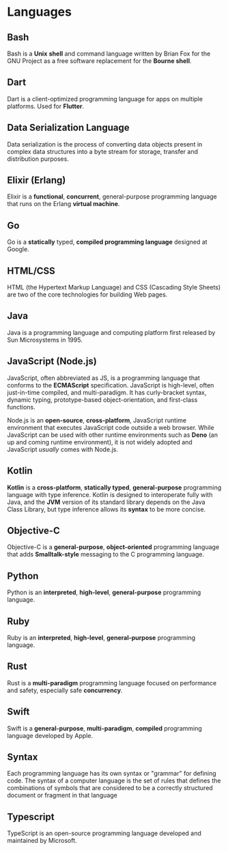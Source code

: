 # Languages

## Bash

Bash is a **Unix** **shell** and command language written by Brian Fox for the GNU Project as a free software replacement for the **Bourne shell**.

## Dart

Dart is a client-optimized programming language for apps on multiple platforms. Used for **Flutter**.

## Data Serialization Language

Data serialization is the process of converting data objects present in complex data structures into a byte stream for storage, transfer and distribution purposes.

## Elixir (Erlang)

Elixir is a **functional**, **concurrent**, general-purpose programming language that runs on the Erlang **virtual machine**.

## Go

Go is a **statically** typed, **compiled programming language** designed at Google.

## HTML/CSS

HTML (the Hypertext Markup Language) and CSS (Cascading Style Sheets) are two of the core technologies for building Web pages.

## Java

Java is a programming language and computing platform first released by Sun Microsystems in 1995.

## JavaScript (Node.js)

JavaScript, often abbreviated as JS, is a programming language that conforms to the **ECMAScript** specification. JavaScript is high-level, often just-in-time compiled, and multi-paradigm. It has curly-bracket syntax, dynamic typing, prototype-based object-orientation, and first-class functions.

Node.js is an **open-source**, **cross-platform**, JavaScript runtime environment that executes JavaScript code outside a web browser. While JavaScript can be used with other runtime environments such as **Deno** (an up and coming runtime environment), it is not widely adopted and JavaScript *usually* comes with Node.js.

## Kotlin

**Kotlin** is a **cross-platform**, **statically typed**, **general-purpose** programming language with type inference. Kotlin is designed to interoperate fully with Java, and the **JVM** version of its standard library depends on the Java Class Library, but type inference allows its **syntax** to be more concise.

## Objective-C

Objective-C is a **general-purpose**, **object-oriented** programming language that adds **Smalltalk-style** messaging to the C programming language.

## Python

Python is an **interpreted**, **high-level**, **general-purpose** programming language.

## Ruby

Ruby is an **interpreted**, **high-level**, **general-purpose** programming language.

## Rust

Rust is a **multi-paradigm** programming language focused on performance and safety, especially safe **concurrency**.

## Swift

Swift is a **general-purpose**, **multi-paradigm**, **compiled** programming language developed by Apple.

## Syntax

Each programming language has its own syntax or "grammar" for defining code. The syntax of a computer language is the set of rules that defines the combinations of symbols that are considered to be a correctly structured document or fragment in that language

## Typescript

TypeScript is an open-source programming language developed and maintained by Microsoft. 
